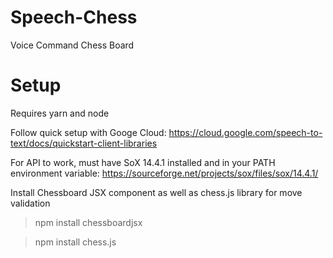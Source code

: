# Speech-Chess
Voice Command Chess Board 

# Setup 
Requires yarn and node 

Follow quick setup with Googe Cloud: https://cloud.google.com/speech-to-text/docs/quickstart-client-libraries

For API to work, must have SoX 14.4.1 installed and in your PATH environment variable: https://sourceforge.net/projects/sox/files/sox/14.4.1/

Install Chessboard JSX component as well as chess.js library for move validation 

>npm install chessboardjsx

>npm install chess.js 

